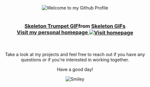 <!-- "Hero" Header -->
<div align="center">
  <img src="https://github.com/BrunnerLivio/brunnerlivio/blob/master/images/welcome.png?raw=true" style="max-width: 100%;" alt="Welcome to my Github Profile" />
  <br />
  <br />

<h3 align="center">
  <div class="tenor-gif-embed" data-postid="4622525" data-share-method="host" data-aspect-ratio="1.095" data-width="100%"><a href="https://tenor.com/view/skeleton-trumpet-gif-4622525">Skeleton Trumpet GIF</a>from <a href="https://tenor.com/search/skeleton-gifs">Skeleton GIFs</a></div> <script type="text/javascript" async src="https://tenor.com/embed.js"></script>
<a href="https://zacharyjohn1.github.io/ReactPortfolio/">Visit my personal homepage
<img src="https://github.com/fnky/fnky/raw/fnky/img/website.gif" alt="Visit homepage" align="center">
</a>
</h3>
  <br />
  <br />
Take a look at my projects and feel free to reach out if you have any questions or if you're interested in working together.
<div align="center">
<p>Have a good day!</p>
<div>
<img src="https://github.com/fnky/fnky/raw/fnky/img/smile.gif" alt="Smiley" align="center">
</div>
</div>
